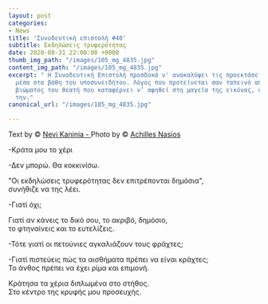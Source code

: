 ```yaml
---
layout: post
categories:
- News
title: 'Συνοδευτική επιστολή #40'
subtitle: Εκδηλώσεις τρυφερότητας
date: 2020-08-31 22:00:00 +0000
thumb_img_path: "/images/105_mg_4835.jpg"
content_img_path: "/images/105_mg_4835.jpg"
excerpt: " Η Συνοδευτική Επιστολή προσδοκά ν' ανακαλύψει τις προεκτάσεις της εικόνας
  μέσα στα βάθη του υποσυνειδήτου. Λόγος που προτείνεται σαν ταπεινό απαύγασμα του
  βιώματος του θεατή που καταφέρνει ν’ αφηθεί στη μαγεία της εικόνας, επαναδημιουργώντας
  την."
canonical_url: "/images/105_mg_4835.jpg"

---
```

Text by © <a href="https://www.facebook.com/nevi.kaninia" target="blank">Nevi Kaninia - </a>Photo by © <a href="https://anikon.org/" target="blank">Achilles Nasios</a>

\-Κράτα μου το χέρι

\-Δεν μπορώ. Θα κοκκινίσω.

"Οι  εκδηλώσεις τρυφερότητας δεν επιτρέπονται δημόσια",  
συνήθιζε να της λέει.

\-Γιατί όχι;

Γιατί αν κάνεις το δικό σου, το ακριβό, δημόσιο,  
το φτηναίνεις και το ευτελίζεις.

\-Τότε γιατί οι πετούνιες αγκαλιάζουν τους φράχτες;

\-Γιατί πιστεύεις πώς τα αισθήματα πρέπει να είναι κράχτες;  
Το άνθος πρέπει να έχει ρίμα και επιμονή.

Κράτησα τα χέρια διπλωμένα στο στήθος.  
Στο κέντρο της κρυφής μου προσευχής.